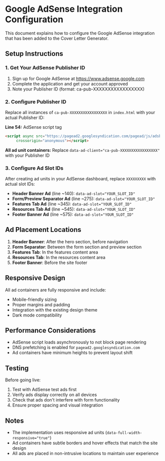 # Google AdSense Integration Configuration

This document explains how to configure the Google AdSense integration that has been added to the Cover Letter Generator.

## Setup Instructions

### 1. Get Your AdSense Publisher ID
1. Sign up for Google AdSense at https://www.adsense.google.com
2. Complete the application and get your account approved
3. Note your Publisher ID (format: ca-pub-XXXXXXXXXXXXXXXXX)

### 2. Configure Publisher ID
Replace all instances of `ca-pub-XXXXXXXXXXXXXXXXX` in `index.html` with your actual Publisher ID:

**Line 54:** AdSense script tag
```html
<script async src="https://pagead2.googlesyndication.com/pagead/js/adsbygoogle.js?client=YOUR_PUBLISHER_ID"
     crossorigin="anonymous"></script>
```

**All ad unit containers:** Replace `data-ad-client="ca-pub-XXXXXXXXXXXXXXXXX"` with your Publisher ID

### 3. Configure Ad Slot IDs
After creating ad units in your AdSense dashboard, replace `XXXXXXXXX` with actual slot IDs:

- **Header Banner Ad** (line ~140): `data-ad-slot="YOUR_SLOT_ID"`
- **Form/Preview Separator Ad** (line ~275): `data-ad-slot="YOUR_SLOT_ID"`
- **Features Tab Ad** (line ~345): `data-ad-slot="YOUR_SLOT_ID"`
- **Resources Tab Ad** (line ~545): `data-ad-slot="YOUR_SLOT_ID"`
- **Footer Banner Ad** (line ~575): `data-ad-slot="YOUR_SLOT_ID"`

## Ad Placement Locations

1. **Header Banner**: After the hero section, before navigation
2. **Form Separator**: Between the form section and preview section
3. **Features Tab**: In the features content area
4. **Resources Tab**: In the resources content area
5. **Footer Banner**: Before the site footer

## Responsive Design

All ad containers are fully responsive and include:
- Mobile-friendly sizing
- Proper margins and padding
- Integration with the existing design theme
- Dark mode compatibility

## Performance Considerations

- AdSense script loads asynchronously to not block page rendering
- DNS prefetching is enabled for `pagead2.googlesyndication.com`
- Ad containers have minimum heights to prevent layout shift

## Testing

Before going live:
1. Test with AdSense test ads first
2. Verify ads display correctly on all devices
3. Check that ads don't interfere with form functionality
4. Ensure proper spacing and visual integration

## Notes

- The implementation uses responsive ad units (`data-full-width-responsive="true"`)
- Ad containers have subtle borders and hover effects that match the site design
- All ads are placed in non-intrusive locations to maintain user experience